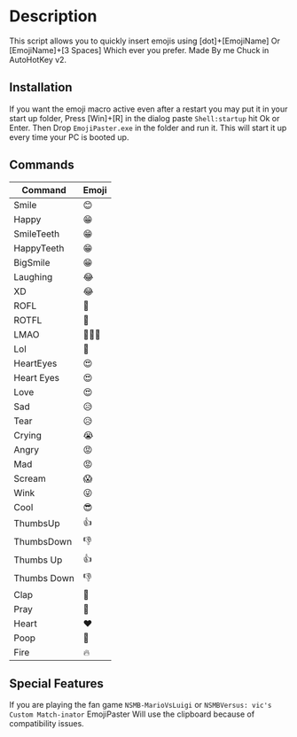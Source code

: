 # Description

This script allows you to quickly insert emojis using [dot]+[EmojiName] Or [EmojiName]+[3 Spaces] Which ever you prefer.
Made By me Chuck in AutoHotKey v2.

## Installation

If you want the emoji macro active even after a restart you may put it in your start up folder, Press [Win]+[R] in the dialog paste `Shell:startup` hit Ok or Enter. Then Drop `EmojiPaster.exe` in the folder and run it. This will start it up every time your PC is booted up.

## Commands

| Command        | Emoji  |
|----------------|--------|
| Smile         | 😊      |
| Happy         | 😁      |
| SmileTeeth    | 😁      |
| HappyTeeth    | 😁      |
| BigSmile      | 😁      |
| Laughing      | 😂      |
| XD            | 😂      |
| ROFL          | 🤣      |
| ROTFL         | 🤣      |
| LMAO          | 🤣🤣🤣  |
| Lol           | 🤣      |
| HeartEyes     | 😍      |
| Heart Eyes    | 😍      |
| Love          | 😍      |
| Sad           | 😥      |
| Tear          | 😥      |
| Crying        | 😭      |
| Angry         | 😡      |
| Mad           | 😡      |
| Scream        | 😱      |
| Wink          | 😜      |
| Cool          | 😎      |
| ThumbsUp      | 👍      |
| ThumbsDown    | 👎      |
| Thumbs Up     | 👍      |
| Thumbs Down   | 👎      |
| Clap          | 👏      |
| Pray          | 🙏      |
| Heart         | ❤️      |
| Poop          | 💩      |
| Fire          | 🔥      |

## Special Features

If you are playing the fan game `NSMB-MarioVsLuigi` or `NSMBVersus: vic's Custom Match-inator` EmojiPaster Will use the clipboard because of compatibility issues.
